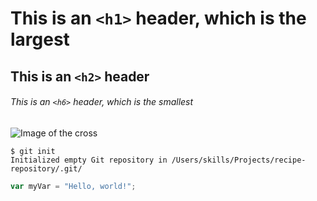 # This is an `<h1>` header, which is the largest

## This is an `<h2>` header

###### This is an `<h6>` header, which is the smallest
![Image of the cross](https://e7.pngegg.com/pngimages/695/1010/png-clipart-christian-cross-christian-cross-christianity-cross-thumbnail.png)

```
$ git init
Initialized empty Git repository in /Users/skills/Projects/recipe-repository/.git/
```

``` javascript
var myVar = "Hello, world!";
```

